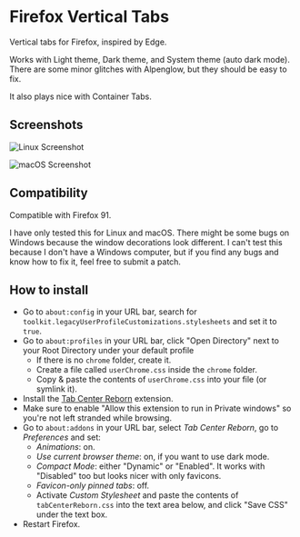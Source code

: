 # Firefox Vertical Tabs
Vertical tabs for Firefox, inspired by Edge.

Works with Light theme, Dark theme, and System theme (auto dark mode).
There are some minor glitches with Alpenglow, but they should be easy to
fix.

It also plays nice with Container Tabs.

## Screenshots
![Linux Screenshot](./screenshots/linux.png)

![macOS Screenshot](./screenshots/macos.png)

## Compatibility
Compatible with Firefox 91.

I have only tested this for Linux and macOS. There might be some bugs on
Windows because the window decorations look different. I can't test this
because I don't have a Windows computer, but if you find any bugs and 
know how to fix it, feel free to submit a patch.

##  How to install
- Go to `about:config` in your URL bar, search for 
  `toolkit.legacyUserProfileCustomizations.stylesheets` and set it to 
  `true`.
- Go to `about:profiles` in your URL bar, click "Open Directory" next to
your Root Directory under your default profile
  - If there is no `chrome` folder, create it.
  - Create a file called `userChrome.css` inside the `chrome` folder.
  - Copy & paste the contents of `userChrome.css` into your file (or 
    symlink it).
- Install the [Tab Center Reborn](https://addons.mozilla.org/en-US/firefox/addon/tabcenter-reborn/) 
  extension.
- Make sure to enable "Allow this extension to run in Private windows" 
  so you're not left stranded while browsing.
- Go to `about:addons` in your URL bar, select *Tab Center Reborn*, go
  to *Preferences* and set:
  - *Animations*: on.
  - *Use current browser theme*: on, if you want to use dark mode.
  - *Compact Mode*: either "Dynamic" or "Enabled". It works with 
    "Disabled" too but looks nicer with only favicons.
  - *Favicon-only pinned tabs*: off.
  - Activate *Custom Stylesheet* and paste the contents of 
    `tabCenterReborn.css` into the text area below, and click "Save 
    CSS" under the text box.
- Restart Firefox.

